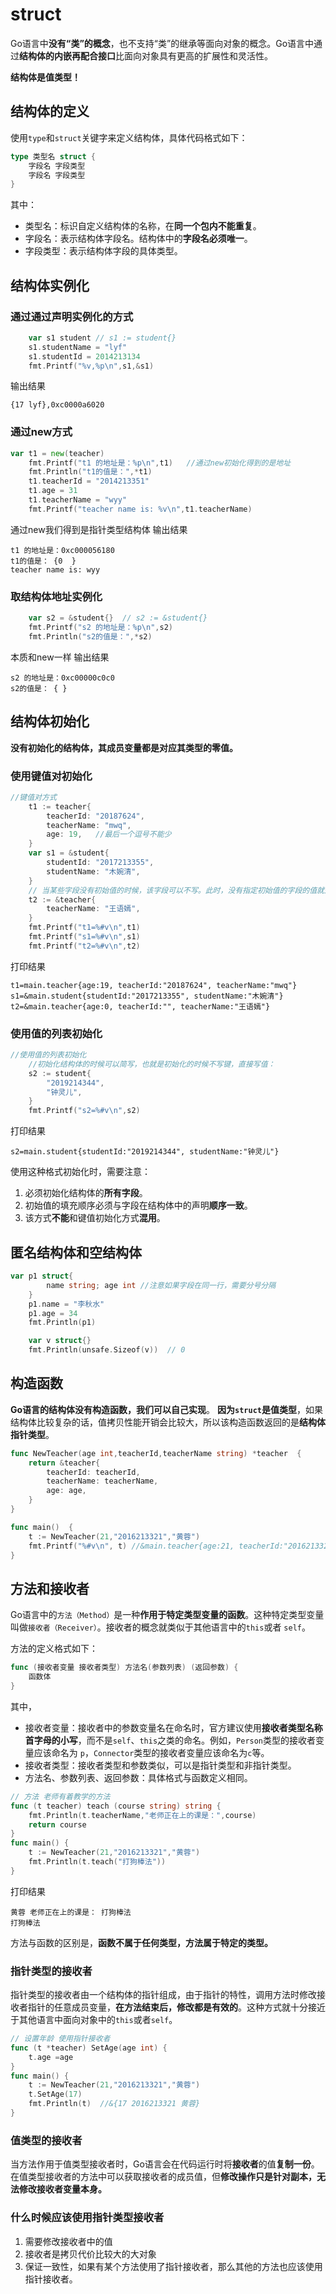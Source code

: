 # struct
Go语言中**没有“类”的概念**，也不支持“类”的继承等面向对象的概念。Go语言中通过**结构体的内嵌再配合接口**比面向对象具有更高的扩展性和灵活性。

**结构体是值类型！**


## 结构体的定义

使用`type`和`struct`关键字来定义结构体，具体代码格式如下：

```go
type 类型名 struct {
    字段名 字段类型
    字段名 字段类型
}
```

其中：

- 类型名：标识自定义结构体的名称，在**同一个包内不能重复**。
- 字段名：表示结构体字段名。结构体中的**字段名必须唯一**。
- 字段类型：表示结构体字段的具体类型。


## 结构体实例化

### 通过通过声明实例化的方式
```go
    var s1 student // s1 := student{}
	s1.studentName = "lyf"
	s1.studentId = 2014213134
	fmt.Printf("%v,%p\n",s1,&s1)
```
输出结果
```
{17 lyf},0xc0000a6020
```

### 通过new方式
```go
var t1 = new(teacher)
	fmt.Printf("t1 的地址是：%p\n",t1)   //通过new初始化得到的是地址
	fmt.Println("t1的值是：",*t1)
	t1.teacherId = "2014213351"
	t1.age = 31
	t1.teacherName = "wyy"
	fmt.Printf("teacher name is: %v\n",t1.teacherName)
```
通过new我们得到是指针类型结构体
输出结果
```
t1 的地址是：0xc000056180
t1的值是： {0  }
teacher name is: wyy
```

### 取结构体地址实例化
```go
    var s2 = &student{}  // s2 := &student{}
	fmt.Printf("s2 的地址是：%p\n",s2)
	fmt.Println("s2的值是：",*s2)
```
本质和new一样
输出结果
```
s2 的地址是：0xc00000c0c0
s2的值是： { }
```

## 结构体初始化
**没有初始化的结构体，其成员变量都是对应其类型的零值。**
### 使用键值对初始化
```go
//键值对方式
	t1 := teacher{
		teacherId: "20187624",
		teacherName: "mwq",
		age: 19,   //最后一个逗号不能少
	}
	var s1 = &student{
		studentId: "2017213355",
		studentName: "木婉清",
	}
	// 当某些字段没有初始值的时候，该字段可以不写。此时，没有指定初始值的字段的值就是该字段类型的零值。
	t2 := &teacher{
		teacherName: "王语嫣",
	}
    fmt.Printf("t1=%#v\n",t1)
	fmt.Printf("s1=%#v\n",s1)
	fmt.Printf("t2=%#v\n",t2)
```
打印结果
```
t1=main.teacher{age:19, teacherId:"20187624", teacherName:"mwq"}
s1=&main.student{studentId:"2017213355", studentName:"木婉清"}
t2=&main.teacher{age:0, teacherId:"", teacherName:"王语嫣"}

```
### 使用值的列表初始化
```go
//使用值的列表初始化
	//初始化结构体的时候可以简写，也就是初始化的时候不写键，直接写值：
	s2 := student{
		"2019214344",
		"钟灵儿",
	}
	fmt.Printf("s2=%#v\n",s2)
```
打印结果
```
s2=main.student{studentId:"2019214344", studentName:"钟灵儿"}
```
使用这种格式初始化时，需要注意：

1. 必须初始化结构体的**所有字段**。
2. 初始值的填充顺序必须与字段在结构体中的声明**顺序一致**。
3. 该方式**不能**和键值初始化方式**混用**。

## 匿名结构体和空结构体
```go
var p1 struct{
		name string; age int //注意如果字段在同一行，需要分号分隔
	}
	p1.name = "李秋水"
	p1.age = 34
	fmt.Println(p1)

	var v struct{}
	fmt.Println(unsafe.Sizeof(v))  // 0
```

## 构造函数
**Go语言的结构体没有构造函数，我们可以自己实现**。  **因为`struct`是值类型**，如果结构体比较复杂的话，值拷贝性能开销会比较大，所以该构造函数返回的是**结构体指针类型**。
```go
func NewTeacher(age int,teacherId,teacherName string) *teacher  {
	return &teacher{
		teacherId: teacherId,
		teacherName: teacherName,
		age: age,
	}
}

func main()  {
    t := NewTeacher(21,"2016213321","黄蓉")
 	fmt.Printf("%#v\n", t) //&main.teacher{age:21, teacherId:"2016213321", teacherName:"黄蓉"}
}
```

## 方法和接收者
Go语言中的`方法（Method）`是一种**作用于特定类型变量的函数**。这种特定类型变量叫做`接收者（Receiver）`。接收者的概念就类似于其他语言中的`this`或者 `self`。

方法的定义格式如下：

```go
func (接收者变量 接收者类型) 方法名(参数列表) (返回参数) {
    函数体
}
```

其中，

- 接收者变量：接收者中的参数变量名在命名时，官方建议使用**接收者类型名称首字母的小写**，而不是`self`、`this`之类的命名。例如，`Person`类型的接收者变量应该命名为 `p`，`Connector`类型的接收者变量应该命名为`c`等。
- 接收者类型：接收者类型和参数类似，可以是指针类型和非指针类型。
- 方法名、参数列表、返回参数：具体格式与函数定义相同。

```go
// 方法 老师有着教学的方法
func (t teacher) teach (course string) string {
	fmt.Println(t.teacherName,"老师正在上的课是：",course)
	return course
}
func main() {
    t := NewTeacher(21,"2016213321","黄蓉")
 	fmt.Println(t.teach("打狗棒法"))
}

```
打印结果
```
黄蓉 老师正在上的课是： 打狗棒法
打狗棒法
```
方法与函数的区别是，**函数不属于任何类型，方法属于特定的类型。**

### 指针类型的接收者
指针类型的接收者由一个结构体的指针组成，由于指针的特性，调用方法时修改接收者指针的任意成员变量，**在方法结束后，修改都是有效的**。这种方式就十分接近于其他语言中面向对象中的`this`或者`self`。
```go
// 设置年龄 使用指针接收者
func (t *teacher) SetAge(age int) {
	t.age =age
}
func main() {
    t := NewTeacher(21,"2016213321","黄蓉")
 	t.SetAge(17)
 	fmt.Println(t)  //&{17 2016213321 黄蓉}
}
```
### 值类型的接收者
当方法作用于值类型接收者时，Go语言会在代码运行时将**接收者**的值**复制一份**。在值类型接收者的方法中可以获取接收者的成员值，但**修改操作只是针对副本，无法修改接收者变量本身。**

### 什么时候应该使用指针类型接收者

1. 需要修改接收者中的值
2. 接收者是拷贝代价比较大的大对象
3. 保证一致性，如果有某个方法使用了指针接收者，那么其他的方法也应该使用指针接收者。